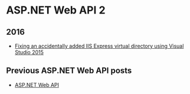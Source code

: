 ASP.NET Web API 2
=================

2016
----
* [Fixing an accidentally added IIS Express virtual directory using Visual Studio 2015](blog/2016/05/fixing-an-accidentally-added-iis-express-virtual-directory-using-visual-studio-2015.md)

Previous ASP.NET Web API posts
------------------------------
* [ASP.NET Web API](blog/categories/asp-net-web-api.md)

